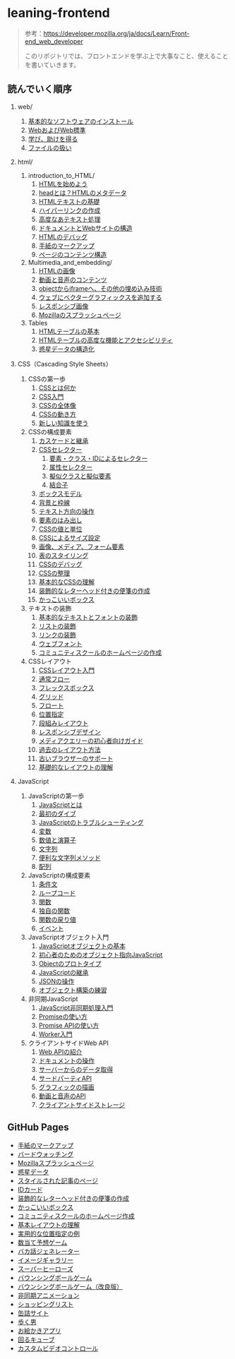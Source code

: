 # leaning-frontend

> 参考：https://developer.mozilla.org/ja/docs/Learn/Front-end_web_developer
>
> このリポジトリでは、フロントエンドを学ぶ上で大事なこと、使えることを書いていきます。

## 読んでいく順序

1. web/

   1. [基本的なソフトウェアのインストール](https://github.com/ittoku-ky73/leaning-frontend/blob/main/web/installing_basic_software.md)
   2. [WebおよびWeb標準](https://github.com/ittoku-ky73/leaning-frontend/blob/main/web/the_web_and_web_standards.md)
   3. [学び、助けを得る](https://github.com/ittoku-ky73/leaning-frontend/blob/main/web/learning_and_getting_help.md)
   3. [ファイルの扱い](https://github.com/ittoku-ky73/leaning-frontend/blob/main/web/dealing_with_files.md)
2. html/
   1. introduction_to_HTML/
      1. [HTMLを始めよう](https://github.com/ittoku-ky73/leaning-frontend/blob/main/html/Introduction_to_HTML/getting_started.md)
      2. [headとは？HTMLのメタデータ](https://github.com/ittoku-ky73/leaning-frontend/blob/main/html/Introduction_to_HTML/the_head_metadata_in_html.md)
      3. [HTMLテキストの基礎](https://github.com/ittoku-ky73/leaning-frontend/blob/main/html/Introduction_to_HTML/HTML_text_fundamentals.md)
      4. [ハイパーリンクの作成](https://github.com/ittoku-ky73/leaning-frontend/blob/main/html/Introduction_to_HTML/creating_hyperlinks.md)
      5. [高度なあテキスト処理](https://github.com/ittoku-ky73/leaning-frontend/blob/main/html/Introduction_to_HTML/advanced_text_fomatting.md)
      6. [ドキュメントとWebサイトの構造](https://github.com/ittoku-ky73/leaning-frontend/blob/main/html/Introduction_to_HTML/document_and_website_structure.md)
      7. [HTMLのデバッグ](https://github.com/ittoku-ky73/leaning-frontend/blob/main/html/Introduction_to_HTML/debugging_html.md)
      8. [手紙のマークアップ](https://github.com/ittoku-ky73/leaning-frontend/blob/main/html/Introduction_to_HTML/markup_letter.html)
      9. [ページのコンテンツ構造](https://github.com/ittoku-ky73/leaning-frontend/tree/main/html/Introduction_to_HTML/structuring_a_page_of_content)
   2. Multimedia_and_embedding/
      1. [HTMLの画像](https://github.com/ittoku-ky73/leaning-frontend/blob/main/html/Multimedia_and_embedding/images_in_HTML.md)
      2. [動画と音声のコンテンツ](https://github.com/ittoku-ky73/leaning-frontend/blob/main/html/Multimedia_and_embedding/video_and_audio_content.md)
      3. [objectからiframeへ、その他の埋め込み技術](https://github.com/ittoku-ky73/leaning-frontend/blob/main/html/Multimedia_and_embedding/other_embedding_technologies.md)
      4. [ウェブにベクターグラフィックスを追加する](https://github.com/ittoku-ky73/leaning-frontend/blob/main/html/Multimedia_and_embedding/adding_vector_graphics_to_the_web.md)
      5. [レスポンシブ画像](https://github.com/ittoku-ky73/leaning-frontend/blob/main/html/Multimedia_and_embedding/responsive_images.md)
      6. [Mozillaのスプラッシュページ](https://github.com/ittoku-ky73/leaning-frontend/blob/main/html/Multimedia_and_embedding/mozilla_splash_page/)
   3. Tables
      1. [HTMLテーブルの基本](https://github.com/ittoku-ky73/leaning-frontend/blob/main/html/Tables/basics.md)
      2. [HTMLテーブルの高度な機能とアクセシビリティ](https://github.com/ittoku-ky73/leaning-frontend/blob/main/html/Tables/advanced.md)
      3. [惑星データの構造化](https://github.com/ittoku-ky73/leaning-frontend/blob/main/html/Tables/structuring_planet_data/)
2. CSS（Cascading Style Sheets）
   1. CSSの第一歩
      1. [CSSとは何か](https://github.com/ittoku-ky73/leaning-frontend/blob/main/css/First_steps/what_is_css.md)
      2. [CSS入門](https://github.com/ittoku-ky73/leaning-frontend/blob/main/css/First_steps/getting_started.md)
      3. [CSSの全体像](https://github.com/ittoku-ky73/leaning-frontend/blob/main/css/First_steps/how_css_is_structured.md)
      4. [CSSの動き方](https://github.com/ittoku-ky73/leaning-frontend/blob/main/css/First_steps/how_css_works.md)
      5. [新しい知識を使う](https://github.com/ittoku-ky73/leaning-frontend/blob/main/css/First_steps/styling_a_biography_page/)
   2. CSSの構成要素
      1. [カスケードと継承](https://github.com/ittoku-ky73/leaning-frontend/blob/main/css/Building_blocks/cascade_and_inheritance.md)
      2. [CSSセレクター](https://github.com/ittoku-ky73/leaning-frontend/blob/main/css/Building_blocks/selectors.md)
         1. [要素・クラス・IDによるセレクター](https://github.com/ittoku-ky73/leaning-frontend/blob/main/css/Building_blocks/type_class_and_id_selectors.md)
         2. [属性セレクター](https://github.com/ittoku-ky73/leaning-frontend/blob/main/css/Building_blocks/attribute_selectors.md)
         3. [擬似クラスと擬似要素](https://github.com/ittoku-ky73/leaning-frontend/blob/main/css/Building_blocks/pseudo-classes_and_pseudo-elements.md)
         4. [結合子](https://github.com/ittoku-ky73/leaning-frontend/blob/main/css/Building_blocks/combinators.md)
      3. [ボックスモデル](https://github.com/ittoku-ky73/leaning-frontend/blob/main/css/Building_blocks/the_box_model.md)
      4. [背景と枠線](https://github.com/ittoku-ky73/leaning-frontend/blob/main/css/Building_blocks/backgrounds_and_borders.md)
      5. [テキスト方向の操作](https://github.com/ittoku-ky73/leaning-frontend/blob/main/css/Building_blocks/handling_different_text_directions.md)
      6. [要素のはみ出し](https://github.com/ittoku-ky73/leaning-frontend/blob/main/css/Building_blocks/overflowing_content.md)
      7. [CSSの値と単位](https://github.com/ittoku-ky73/leaning-frontend/blob/main/css/Building_blocks/values_and_units.md)
      8. [CSSによるサイズ設定](https://github.com/ittoku-ky73/leaning-frontend/blob/main/css/Building_blocks/sizing_items_in_css.md)
      9. [画像、メディア、フォーム要素](https://github.com/ittoku-ky73/leaning-frontend/blob/main/css/Building_blocks/images_media_form_elements.md)
      10. [表のスタイリング](https://github.com/ittoku-ky73/leaning-frontend/blob/main/css/Building_blocks/styling_tables.md)
      11. [CSSのデバッグ](https://github.com/ittoku-ky73/leaning-frontend/blob/main/css/Building_blocks/debugging_css.md)
      12. [CSSの整理](https://github.com/ittoku-ky73/leaning-frontend/blob/main/css/Building_blocks/organizing.md)
      13. [基本的なCSSの理解](https://github.com/ittoku-ky73/leaning-frontend/blob/main/css/Building_blocks/Fundamental_CSS_comprehension/)
      14. [装飾的なレターヘッド付きの便箋の作成](https://github.com/ittoku-ky73/leaning-frontend/blob/main/css/Building_blocks/Creating_fancy_letterheaded_paper/)
      15. [かっこいいボックス](https://github.com/ittoku-ky73/leaning-frontend/blob/main/css/Building_blocks/A_cool_looking_box/)
   3. テキストの装飾
      1. [基本的なテキストとフォントの装飾](https://github.com/ittoku-ky73/leaning-frontend/blob/main/css/Styling_text/fundamentals.md)
      2. [リストの装飾](https://github.com/ittoku-ky73/leaning-frontend/blob/main/css/Styling_text/styling_lists.md)
      3. [リンクの装飾](https://github.com/ittoku-ky73/leaning-frontend/blob/main/css/Styling_text/styling_links.md)
      4. [ウェブフォント](https://github.com/ittoku-ky73/leaning-frontend/blob/main/css/Styling_text/web_fonts.md)
      5. [コミュニティスクールのホームページの作成](https://github.com/ittoku-ky73/leaning-frontend/blob/main/css/Styling_text/Typesetting_a_homepage/)
   4. CSSレイアウト
      1. [CSSレイアウト入門](https://github.com/ittoku-ky73/leaning-frontend/blob/main/css/CSS_layout/introduction.md)
      2. [通常フロー](https://github.com/ittoku-ky73/leaning-frontend/blob/main/css/CSS_layout/normal_flow.md)
      3. [フレックスボックス](https://github.com/ittoku-ky73/leaning-frontend/blob/main/css/CSS_layout/flexbox.md)
      4. [グリッド](https://github.com/ittoku-ky73/leaning-frontend/blob/main/css/CSS_layout/grids.md)
      5. [フロート](https://github.com/ittoku-ky73/leaning-frontend/blob/main/css/CSS_layout/floats.md)
      6. [位置指定](https://github.com/ittoku-ky73/leaning-frontend/blob/main/css/CSS_layout/positioning.md)
      7. [段組みレイアウト](https://github.com/ittoku-ky73/leaning-frontend/blob/main/css/CSS_layout/multiple-column_layout.md)
      8. [レスポンシブデザイン](https://github.com/ittoku-ky73/leaning-frontend/blob/main/css/CSS_layout/responsive_design.md)
      9. [メディアクエリーの初心者向けガイド](https://github.com/ittoku-ky73/leaning-frontend/blob/main/css/CSS_layout/media_queries.md)
      10. [過去のレイアウト方法](https://github.com/ittoku-ky73/leaning-frontend/blob/main/css/CSS_layout/legacy_layout_methods.md)
      11. [古いブラウザーのサポート](https://github.com/ittoku-ky73/leaning-frontend/blob/main/css/CSS_layout/supporting_older_browsers.md)
      12. [基礎的なレイアウトの理解](https://github.com/ittoku-ky73/leaning-frontend/blob/main/css/CSS_layout/Fundamental_Layout_Comprehension/)
2. JavaScript
   1. JavaScriptの第一歩
      1. [JavaScriptとは](https://github.com/ittoku-ky73/leaning-frontend/blob/main/js/First_steps/what_is_javascript.md)
      2. [最初のダイブ](https://github.com/ittoku-ky73/leaning-frontend/blob/main/js/First_steps/a_first_splash.md)
      3. [JavaScriptのトラブルシューティング](https://github.com/ittoku-ky73/leaning-frontend/blob/main/js/First_steps/what_went_wrong.md)
      4. [変数](https://github.com/ittoku-ky73/leaning-frontend/blob/main/js/First_steps/variables.md)
      5. [数値と演算子](https://github.com/ittoku-ky73/leaning-frontend/blob/main/js/First_steps/math.md)
      6. [文字列](https://github.com/ittoku-ky73/leaning-frontend/blob/main/js/First_steps/string.md)
      7. [便利な文字列メソッド](https://github.com/ittoku-ky73/leaning-frontend/blob/main/js/First_steps/useful_string_methods.md)
      8. [配列](https://github.com/ittoku-ky73/leaning-frontend/blob/main/js/First_steps/array.md)
   2. JavaScriptの構成要素
      1. [条件文](https://github.com/ittoku-ky73/leaning-frontend/blob/main/js/Building_blocks/conditionals.md)
      2. [ループコード](https://github.com/ittoku-ky73/leaning-frontend/blob/main/js/Building_blocks/looping_code.md)
      3. [関数](https://github.com/ittoku-ky73/leaning-frontend/blob/main/js/Building_blocks/functions.md)
      4. [独自の関数](https://github.com/ittoku-ky73/leaning-frontend/blob/main/js/Building_blocks/build_your_own_function.md)
      5. [関数の戻り値](https://github.com/ittoku-ky73/leaning-frontend/blob/main/js/Building_blocks/return_values.md)
      6. [イベント](https://github.com/ittoku-ky73/leaning-frontend/blob/main/js/Building_blocks/events.md)
   3. JavaScriptオブジェクト入門
      1. [JavaScriptオブジェクトの基本](https://github.com/ittoku-ky73/leaning-frontend/blob/main/js/Objects/basics.md)
      2. [初心者のためのオブジェクト指向JavaScript](https://github.com/ittoku-ky73/leaning-frontend/blob/main/js/Objects/oojs.md)
      3. [Objectのプロトタイプ](https://github.com/ittoku-ky73/leaning-frontend/blob/main/js/Objects/object_prototypes.md)
      4. [JavaScriptの継承](https://github.com/ittoku-ky73/leaning-frontend/blob/main/js/Objects/classes_in_javascript.md)
      5. [JSONの操作](https://github.com/ittoku-ky73/leaning-frontend/blob/main/js/Objects/json.md)
      6. [オブジェクト構築の練習](https://github.com/ittoku-ky73/leaning-frontend/blob/main/js/Objects/object_building_practice.md)
   4. 非同期JavaScript
      1. [JavaScript非同期処理入門](https://github.com/ittoku-ky73/leaning-frontend/blob/main/js/Asynchronous/introducing.md)
      2. [Promiseの使い方](https://github.com/ittoku-ky73/leaning-frontend/blob/main/js/Asynchronous/promise.md)
      3. [Promise APIの使い方](https://github.com/ittoku-ky73/leaning-frontend/blob/main/js/Asynchronous/promise-based_API.md)
      4. [Worker入門](https://github.com/ittoku-ky73/leaning-frontend/blob/main/js/Asynchronous/worker.md)
   5. クライアントサイドWeb API
      1. [Web APIの紹介](https://github.com/ittoku-ky73/leaning-frontend/blob/main/js/Client-side_web_APIs/introduction.md)
      2. [ドキュメントの操作](https://github.com/ittoku-ky73/leaning-frontend/blob/main/js/Client-side_web_APIs/manipulating_documents.md)
      3. [サーバーからのデータ取得](https://github.com/ittoku-ky73/leaning-frontend/blob/main/js/Client-side_web_APIs/fetching_data.md)
      4. [サードパーティAPI](https://github.com/ittoku-ky73/leaning-frontend/blob/main/js/Client-side_web_APIs/third_party_APIs.md)
      5. [グラフィックの描画](https://github.com/ittoku-ky73/leaning-frontend/blob/main/js/Client-side_web_APIs/drawing_graphics.md)
      6. [動画と音声のAPI](https://github.com/ittoku-ky73/leaning-frontend/blob/main/js/Client-side_web_APIs/video_and_audio_APIs.md)
      7. [クライアントサイドストレージ](https://github.com/ittoku-ky73/leaning-frontend/blob/main/js/Client-side_web_APIs/client-side_storage.md)

## GitHub Pages

- [手紙のマークアップ](https://ittoku-ky73.github.io/leaning-frontend/html/Introduction_to_HTML/markup_letter)
- [バードウォッチング](https://ittoku-ky73.github.io/leaning-frontend/html/Introduction_to_HTML/structuring_a_page_of_content)
- [Mozillaスプラッシュページ](https://ittoku-ky73.github.io/leaning-frontend/html/Multimedia_and_embedding/mozilla_splash_page)
- [惑星データ](https://ittoku-ky73.github.io/leaning-frontend/html/Tables/structuring_planet_data)
- [スタイルされた記事のページ](https://ittoku-ky73.github.io/leaning-frontend/css/First_steps/styling_a_biography_page)
- [IDカード](https://ittoku-ky73.github.io/leaning-frontend/css/Building_blocks/Fundamental_CSS_comprehension)
- [装飾的なレターヘッド付きの便箋の作成](https://ittoku-ky73.github.io/leaning-frontend/css/Building_blocks/Creating_fancy_letterheaded_paper)
- [かっこいいボックス](https://ittoku-ky73.github.io/leaning-frontend/css/Building_blocks/A_cool_looking_box)
- [コミュニティスクールのホームページ作成](https://ittoku-ky73.github.io/leaning-frontend/css/Styling_text/Typesetting_a_homepage)
- [基本レイアウトの理解](https://ittoku-ky73.github.io/leaning-frontend/css/CSS_layout/Fundamental_Layout_Comprehension)
- [実用的な位置指定の例](https://ittoku-ky73.github.io/leaning-frontend/css/CSS_layout/Practical_positioning_examples)
- [数当て予想ゲーム](https://ittoku-ky73.github.io/leaning-frontend/js/First_steps/Number_guessing_game)
- [バカ話ジェネレーター](https://ittoku-ky73.github.io/leaning-frontend/js/First_steps/Silly_story_generator)
- [イメージギャラリー](https://ittoku-ky73.github.io/leaning-frontend/js/Building_blocks/image_gallery)
- [スーパーヒーローズ](https://ittoku-ky73.github.io/leaning-frontend/js/Objects/superheroes)
- [バウンシングボールゲーム](https://ittoku-ky73.github.io/leaning-frontend/js/Objects/Bouncing_balls)
- [バウンシングボールゲーム（改良版）](https://ittoku-ky73.github.io/leaning-frontend/js/Objects/Adding_bouncing_balls_features)
- [非同期アニメーション](https://ittoku-ky73.github.io/leaning-frontend/js/Asynchronous/Sequencing_animation)
- [ショッピングリスト](https://ittoku-ky73.github.io/leaning-frontend/js/Client-side_web_APIs/Shopping-list)
- [缶詰サイト](https://ittoku-ky73.github.io/leaning-frontend/js/Client-side_web_APIs/Can-store)
- [歩く男](https://ittoku-ky73.github.io/leaning-frontend/js/Client-side_web_APIs/Canvas-walking-animation)
- [お絵かきアプリ](https://ittoku-ky73.github.io/leaning-frontend/js/Client-side_web_APIs/Canvas-drawing-app)
- [回るキューブ](https://ittoku-ky73.github.io/leaning-frontend/js/Client-side_web_APIs/Threejs-cube)
- [カスタムビデオコントロール](https://ittoku-ky73.github.io/leaning-frontend/js/Client-side_web_APIs/Video-audio/)
